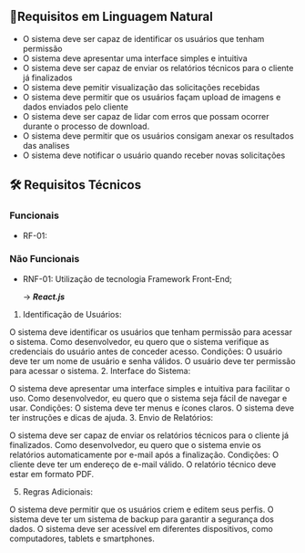 ## 🎈Requisitos em Linguagem Natural
- O sistema deve ser capaz de identificar os usuários que tenham permissão 
- O sistema deve apresentar uma interface simples e intuitiva 
- O sistema deve ser capaz de enviar os relatórios técnicos para o cliente já finalizados
- O sistema deve pemitir visualização das solicitações recebidas 
- O sistema deve permitir que os usuários façam upload de imagens e dados enviados pelo cliente 
- O sistema deve ser capaz de lidar com erros que possam ocorrer durante o processo de download.
- O sistema deve permitir que os usuários consigam anexar os resultados das analises
- O sistema deve notificar o usuário quando receber novas solicitações

## 🛠 Requisitos Técnicos

### Funcionais
- RF-01:

### Não Funcionais
- RNF-01: Utilização de tecnologia Framework Front-End;

    → ***React.js***

1. Identificação de Usuários:

O sistema deve identificar os usuários que tenham permissão para acessar o sistema.
Como desenvolvedor, eu quero que o sistema verifique as credenciais do usuário antes de conceder acesso.
Condições:
O usuário deve ter um nome de usuário e senha válidos.
O usuário deve ter permissão para acessar o sistema.
2. Interface do Sistema:

O sistema deve apresentar uma interface simples e intuitiva para facilitar o uso.
Como desenvolvedor, eu quero que o sistema seja fácil de navegar e usar.
Condições:
O sistema deve ter menus e ícones claros.
O sistema deve ter instruções e dicas de ajuda.
3. Envio de Relatórios:

O sistema deve ser capaz de enviar os relatórios técnicos para o cliente já finalizados.
Como desenvolvedor, eu quero que o sistema envie os relatórios automaticamente por e-mail após a finalização.
Condições:
O cliente deve ter um endereço de e-mail válido.
O relatório técnico deve estar em formato PDF.


5.  Regras Adicionais:

O sistema deve permitir que os usuários criem e editem seus perfis.
O sistema deve ter um sistema de backup para garantir a segurança dos dados.
O sistema deve ser acessível em diferentes dispositivos, como computadores, tablets e smartphones.
